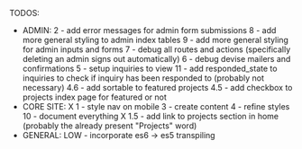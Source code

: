 TODOS:
- ADMIN:
  2 - add error messages for admin form submissions
  8 - add more general styling to admin index tables
  9 - add more general styling for admin inputs and forms
  7 - debug all routes and actions (specifically deleting an admin signs out automatically)
  6 - debug devise mailers and confirmations
  5 - setup inquiries to view
  11 - add responded_state to inquiries to check if inquiry has been responded to (probably not necessary)
  4.6 - add sortable to featured projects
  4.5 - add checkbox to projects index page for featured or not
- CORE SITE:
X 1 - style nav on mobile
  3 - create content
  4 - refine styles
  10 - document everything
X 1.5 - add link to projects section in home (probably the already present "Projects" word)
- GENERAL:
  LOW - incorporate es6 -> es5 transpiling
